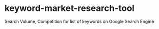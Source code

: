 # keyword-market-research-tool
Search Volume, Competition for list of keywords on Google Search Engine

